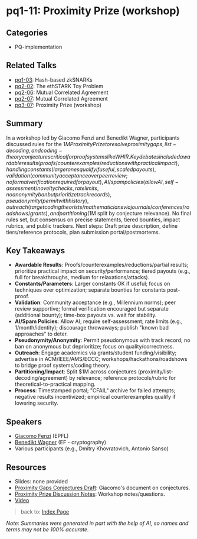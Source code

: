 # pq1-11: Proximity Prize (workshop)

## Categories
- PQ-implementation

## Related Talks
- [pq1-03](pq1-03.md): Hash-based zkSNARKs
- [pq2-02](pq2-02.md): The ethSTARK Toy Problem
- [pq2-06](pq2-06.md): Mutual Correlated Agreement
- [pq2-07](pq2-07.md): Mutual Correlated Agreement
- [pq3-07](pq3-07.md): Proximity Prize (workshop)

## Summary
In a workshop led by Giacomo Fenzi and Benedikt Wagner, participants discussed rules for the $1M Proximity Prize to resolve proximity gaps, list-decoding, and coding-theory conjectures critical for proof systems like WHIR. Key debates included awardable results (proofs/counterexamples/reductions with practical impact), handling constants (larger ones qualify if useful, scaled payouts), validation (community acceptance over peer review; no formal verification required for payout), AI/spam policies (allow AI, self-assessment/novelty checks, rate limits, no anonymity ban but prioritize track records), pseudonymity (permit with history), outreach (target coding theorists/mathematicians via journals/conferences/roadshows/grants), and partitioning ($1M split by conjecture relevance). No final rules set, but consensus on precise statements, tiered bounties, impact rubrics, and public trackers. Next steps: Draft prize description, define tiers/reference protocols, plan submission portal/postmortems.

## Key Takeaways
- **Awardable Results**: Proofs/counterexamples/reductions/partial results; prioritize practical impact on security/performance; tiered payouts (e.g., full for breakthroughs, medium for relaxations/attacks).
- **Constants/Parameters**: Larger constants OK if useful; focus on techniques over optimization; separate bounties for constants post-proof.
- **Validation**: Community acceptance (e.g., Millennium norms); peer review supportive; formal verification encouraged but separate (additional bounty); time-box payouts vs. wait for stability.
- **AI/Spam Policies**: Allow AI; require self-assessment; rate limits (e.g., 1/month/identity); discourage throwaways; publish "known bad approaches" to deter.
- **Pseudonymity/Anonymity**: Permit pseudonymous with track record; no ban on anonymous but deprioritize; focus on quality/correctness.
- **Outreach**: Engage academics via grants/student funding/visibility; advertise in ACM/IEEE/AMS/ECCC; workshops/hackathons/roadshows to bridge proof systems/coding theory.
- **Partitioning/Impact**: Split $1M across conjectures (proximity/list-decoding/agreement) by relevance; reference protocols/rubric for theoretical-to-practical mapping.
- **Process**: Timestamped portal; "CFAIL" archive for failed attempts; negative results incentivized; empirical counterexamples qualify if lowering security.

## Speakers
- [Giacomo Fenzi](https://x.com/GiacomoFenzi) (EPFL)
- [Benedikt Wagner](https://x.com/benedikt_wagner) (EF - cryptography)
- Various participants (e.g., Dmitry Khovratovich, Antonio Sanso)

## Resources
- Slides: none provided
- [Proximity Gaps Conjectures Draft](https://hackmd.io/@giacomofenzi/HJ1G2V9RI): Giacomo's document on conjectures.
- [Proximity Prize Discussion Notes](https://hackmd.io/@giacomofenzi/r1d6H4qC0): Workshop notes/questions.
- [Video](https://youtu.be/AsoyRFz1vPo)

> back to: [Index Page](index.md)

*Note: Summaries were generated in part with the help of AI, so names and terms may not be 100% accurate.*
